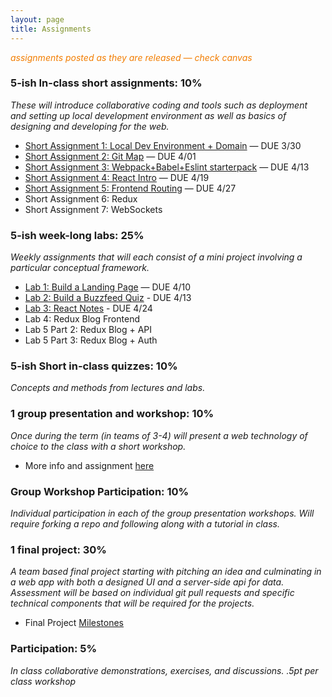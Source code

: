 ```yaml
---
layout: page
title: Assignments
---
```


<span style="color: #F27D00">*assignments posted as they are released — check canvas*</span>


### 5-ish In-class short assignments: 10%
*These will introduce collaborative coding and tools such as deployment and setting up local development environment as well as basics of designing and developing for the web.*

* [Short Assignment 1: Local Dev Environment + Domain](sa/localdev) — DUE 3/30
* [Short Assignment 2: Git Map](sa/git-map) — DUE 4/01
* [Short Assignment 3: Webpack+Babel+Eslint starterpack](sa/starterpack) — DUE 4/13
* [Short Assignment 4: React Intro](sa/react-videos) — DUE 4/19
* [Short Assignment 5: Frontend Routing](sa/routing) — DUE 4/27
* Short Assignment 6: Redux
* Short Assignment 7: WebSockets



### 5-ish week-long labs:  25%
*Weekly assignments that will each consist of a mini project involving a particular conceptual framework.*

* [Lab 1: Build a Landing Page](lab/landing-page) — DUE 4/10
* [Lab 2: Build a Buzzfeed Quiz](lab/quizzical) - DUE 4/13
* [Lab 3: React Notes](lab/react-notes) - DUE 4/24
* Lab 4: Redux Blog Frontend
* Lab 5 Part 2: Redux Blog + API
* Lab 5 Part 3: Redux Blog + Auth


### 5-ish Short in-class quizzes:  10%
*Concepts and methods from lectures and labs.*

### 1 group presentation and workshop: 10%
*Once during the term (in teams of 3-4) will present a web technology of choice to the class with a short workshop.*

* More info and assignment [here](../workshops)

### Group Workshop Participation: 10%
*Individual participation in each of the group presentation workshops. Will require forking a repo and following along with a tutorial in class.*

### 1 final project:  30%
*A team based final project starting with pitching an idea and culminating in a web app with both a designed UI and a server-side api for data.  Assessment will be based on individual git pull requests and specific technical components that will be required for the projects.*

* Final Project [Milestones](project)

### Participation:  5%
*In class collaborative demonstrations, exercises, and discussions. .5pt per class workshop*
